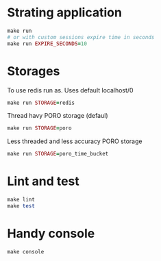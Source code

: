 # Strating application
```ruby
make run
# or with custom sessions expire time in seconds
make run EXPIRE_SECONDS=10
```

# Storages
To use redis run as. Uses default localhost/0
```ruby
make run STORAGE=redis
```
Thread havy PORO storage (defaul)
```ruby
make run STORAGE=poro
```
Less threaded and less accuracy PORO storage
```ruby
make run STORAGE=poro_time_bucket
```

# Lint and test
```ruby
make lint
make test
```

# Handy console
```ruby
make console
```
